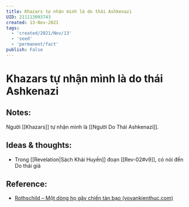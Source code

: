 ```yaml
---
title: Khazars tự nhận mình là do thái Ashkenazi
UID: 211113093743
created: 13-Nov-2021
tags:
  - 'created/2021/Nov/13'
  - 'seed'
  - 'permanent/fact'
publish: False
---
```

# Khazars tự nhận mình là do thái Ashkenazi

## Notes:
Người [[Khazars]] tự nhận mình là [[Người Do Thái Ashkenazi]].

## Ideas & thoughts:
- Trong [[Revelation|Sách Khải Huyền]] đoạn [[Rev-02#v9]], có nói đến Do thái giả

## Reference:
- [Rothschild – Một dòng họ gây chiến tàn bạo (vovankienthuc.com)](https://vovankienthuc.com/blog/rothschild-mot-dong-ho-gay-chien-tan-bao.303)
